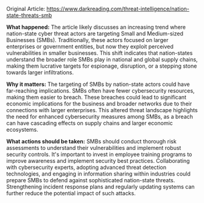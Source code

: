 Original Article: https://www.darkreading.com/threat-intelligence/nation-state-threats-smb

**What happened:** The article likely discusses an increasing trend where nation-state cyber threat actors are targeting Small and Medium-sized Businesses (SMBs). Traditionally, these actors focused on larger enterprises or government entities, but now they exploit perceived vulnerabilities in smaller businesses. This shift indicates that nation-states understand the broader role SMBs play in national and global supply chains, making them lucrative targets for espionage, disruption, or a stepping stone towards larger infiltrations.

**Why it matters:** The targeting of SMBs by nation-state actors could have far-reaching implications. SMBs often have fewer cybersecurity resources, making them easier to breach. These breaches could lead to significant economic implications for the business and broader networks due to their connections with larger enterprises. This altered threat landscape highlights the need for enhanced cybersecurity measures among SMBs, as a breach can have cascading effects on supply chains and larger economic ecosystems.

**What actions should be taken:** SMBs should conduct thorough risk assessments to understand their vulnerabilities and implement robust security controls. It's important to invest in employee training programs to improve awareness and implement security best practices. Collaborating with cybersecurity experts, adopting advanced threat detection technologies, and engaging in information sharing within industries could prepare SMBs to defend against sophisticated nation-state threats. Strengthening incident response plans and regularly updating systems can further reduce the potential impact of such attacks.